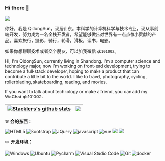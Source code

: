 ### Hi there 👋
![](https://github.com/halfrost/halfrost/blob/master/icons/header_1.png)


你好，我是 QidongSun，现居山东。本科学的计算机科学与技术专业，现从事前端开发，努力成为一名全栈开发者，希望能够做出对世界有一点点微小贡献的产品。喜欢旅行，摄影，骑行，轮滑，滑板，读书，电影。

如果你想聊聊技术或者交个朋友，可以加我微信 `qk101002`。

Hi, I'm QidongSun, currently living in Shandong. I'm a computer science and technology major, now I'm working on front-end development, trying to become a full-stack developer, hoping to make a product that can contribute a little bit to the world. I like to travel, photography, cycling, rollerblading, skateboarding, reading, and movies.

If you want to talk about technology or make a friend, you can add my WeChat qk101002.

<!--

Here are some ideas to get you started:

- 🔭 I’m currently working on ...
- 🌱 I’m currently learning ...
- 👯 I’m looking to collaborate on ...
- 🤔 I’m looking for help with ...
- 💬 Ask me about ...
- 📫 How to reach me: ...
- 😄 Pronouns: ...
- ⚡ Fun fact: ...
  -->
| <a href="https://github.com/stacklens/django_blog_tutorial"><img align="center" src="https://github-readme-stats.vercel.app/api?username=sqd1998&show_icons=true&include_all_commits=true&theme=buefy&hide_border=true" alt="Stacklens's github stats" /></a> | <a href="https://github.com/stacklens/django_blog_tutorial"><img align="center" src="https://github-readme-stats.vercel.app/api/top-langs/?username=sqd1998&layout=compact&theme=buefy&hide_border=true" /></a> |
| ------------- | ------------- |


:hammer_and_pick: **会的东西：**

 ![HTML5](https://img.shields.io/badge/-HTML5-E34F26?style=flat-square&logo=html5&logoColor=white) ![Bootstrap](https://img.shields.io/badge/-Bootstrap-563D7C?style=flat-square&logo=bootstrap&logoColor=white) ![JQuery](https://img.shields.io/badge/-JQuery-blue?style=flat-square&logo=jquery&logoColor=white) ![javascript](https://img.shields.io/badge/-JavaScript-3776AB?style=flat-square&logo=javascript&logoColor=white) ![vue](https://img.shields.io/badge/Vue.js-563D7C?style=flat-square&logo=vue.js) ![](https://img.shields.io/badge/MySQL-blue?style=flat-square&logo=mysql&logoColor=black) ![](https://img.shields.io/badge/Spring-grey?style=flat-square&logo=spring) 
 
 :pencil2: **开发环境：**
 
 ![Windows](https://img.shields.io/badge/-Windows_11-0078D6?style=flat-square&logo=windows&logoColor=white) ![Ubuntu](https://img.shields.io/badge/-Ubuntu-262577?style=flat-square&logo=Ubuntu&logoColor=white) ![Pycharm](https://img.shields.io/badge/-Pycharm-007ACC?style=flat-square&logo=Pycharm&logoColor=white) ![Visual Studio Code](https://img.shields.io/badge/-Visual_Studio_Code-007ACC?style=flat-square&logo=visual-studio-code&logoColor=white) ![Git](https://img.shields.io/badge/-Git-F05032?style=flat-square&logo=git&logoColor=white) ![docker](https://img.shields.io/badge/-docker-0078D6?style=flat-square&logo=docker&logoColor=white)

<br>
